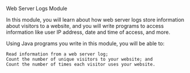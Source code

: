 Web Server Logs Module

In this module, you will learn about how web server logs store information about visitors to a website, and you will write programs to access information like user IP address, date and time of access, and more.

Using Java programs you write in this module, you will be able to:

    Read information from a web server log;
    Count the number of unique visitors to your website; and
    Count the number of times each visitor uses your website.

